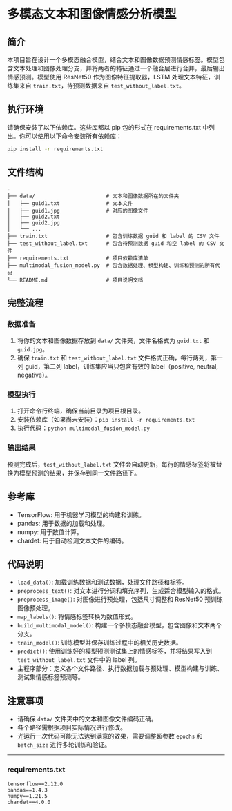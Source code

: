 # 多模态文本和图像情感分析模型

## 简介
本项目旨在设计一个多模态融合模型，结合文本和图像数据预测情感标签。模型包含文本处理和图像处理分支，并将两者的特征通过一个融合层进行合并，最后输出情感预测。模型使用 ResNet50 作为图像特征提取器，LSTM 处理文本特征，训练集来自 `train.txt`，待预测数据来自 `test_without_label.txt`。

## 执行环境
请确保安装了以下依赖库。这些库都以 pip 包的形式在 requirements.txt 中列出。你可以使用以下命令安装所有依赖库：
```bash
pip install -r requirements.txt
```

## 文件结构
```
.
├── data/                       # 文本和图像数据所在的文件夹
│   ├── guid1.txt               # 文本文件
│   ├── guid1.jpg               # 对应的图像文件
│   ├── guid2.txt
│   ├── guid2.jpg
│   └── ...
├── train.txt                   # 包含训练数据 guid 和 label 的 CSV 文件
├── test_without_label.txt      # 包含待预测数据 guid 和空 label 的 CSV 文件
├── requirements.txt            # 项目依赖库清单
├── multimodal_fusion_model.py  # 包含数据处理、模型构建、训练和预测的所有代码
└── README.md                   # 项目说明文档
```

## 完整流程
### 数据准备
1. 将你的文本和图像数据存放到 `data/` 文件夹，文件名格式为 `guid.txt` 和 `guid.jpg`。
2. 确保 `train.txt` 和 `test_without_label.txt` 文件格式正确，每行两列，第一列 guid，第二列 label，训练集应当只包含有效的 label（positive, neutral, negative）。

### 模型执行
1. 打开命令行终端，确保当前目录为项目根目录。
2. 安装依赖库（如果尚未安装）：`pip install -r requirements.txt`
3. 执行代码：`python multimodal_fusion_model.py`

### 输出结果
预测完成后，`test_without_label.txt` 文件会自动更新，每行的情感标签将被替换为模型预测的结果，并保存到同一文件路径下。

## 参考库
- TensorFlow: 用于机器学习模型的构建和训练。
- pandas: 用于数据的加载和处理。
- numpy: 用于数值计算。
- chardet: 用于自动检测文本文件的编码。

## 代码说明
- `load_data()`: 加载训练数据和测试数据，处理文件路径和标签。
- `preprocess_text()`: 对文本进行分词和填充序列，生成适合模型输入的格式。
- `preprocess_image()`: 对图像进行预处理，包括尺寸调整和 ResNet50 预训练图像预处理。
- `map_labels()`: 将情感标签转换为数值形式。
- `build_multimodal_model()`: 构建一个多模态融合模型，包含图像和文本两个分支。
- `train_model()`: 训练模型并保存训练过程中的相关历史数据。
- `predict()`: 使用训练好的模型预测测试集上的情感标签，并将结果写入到 `test_without_label.txt` 文件中的 label 列。
- 主程序部分：定义各个文件路径、执行数据加载与预处理、模型构建与训练、测试集情感标签预测等。

## 注意事项
- 请确保 `data/` 文件夹中的文本和图像文件编码正确。
- 各个路径需根据项目实际情况进行修改。
- 光运行一次代码可能无法达到满意的效果，需要调整超参数 `epochs` 和 `batch_size` 进行多轮训练和验证。

---

### requirements.txt
```plaintext
tensorflow==2.12.0
pandas==1.4.3
numpy==1.21.5
chardet==4.0.0
```
